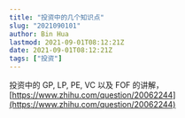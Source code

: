 ```yaml
---
title: "投资中的几个知识点"
slug: "2021090101"
author: Bin Hua
lastmod: 2021-09-01T08:12:21Z
date: 2021-09-01T08:12:21Z
tags: ["投资"]
---
```


投资中的 GP, LP, PE, VC 以及 FOF 的讲解，[https://www.zhihu.com/question/20062244](https://www.zhihu.com/question/20062244)
